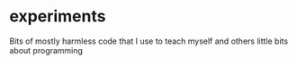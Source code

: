# experiments
Bits of mostly harmless code that I use to teach myself and others little bits about programming
